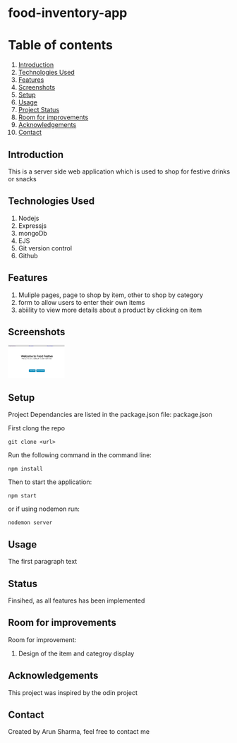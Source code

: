 # food-inventory-app

# Table of contents

1. [Introduction](#introduction)
2. [Technologies Used](#paragraph1)
3. [Features](#features-paragraph)
4. [Screenshots](#screenshot)
5. [Setup](#setup-paragraph)
6. [Usage](#usage-paragraph)
7. [Project Status](#status-paragraph)
8. [Room for improvements](#imporvements-paragraph)
9. [Acknowledgements](#Acknowledgements-paragraph)
10. [Contact](#contact-paragraph)

## Introduction <a name="introduction"></a>

This is a server side web application which is used to shop for festive drinks or snacks

## Technologies Used <a name="paragraph1"></a>

1. Nodejs
2. Expressjs
3. mongoDb
4. EJS
5. Git version control
6. Github

## Features <a name="features-paragraph"></a>

1. Muliple pages, page to shop by item, other to shop by category
2. form to allow users to enter their own items
3. abiility to view more details about a product by clicking on item

## Screenshots <a name="screenshot"></a>

<img src="./public/homepage.png" width="128"/>

## Setup <a name="setup-paragraph"></a>

Project Dependancies are listed in the package.json file: package.json

First clong the repo

```
git clone <url>
```

Run the following command in the command line:

```
npm install
```

Then to start the application:

```
npm start
```

or if using nodemon run:

```
nodemon server
```

## Usage <a name="usage-paragraph"></a>

The first paragraph text

## Status <a name="status-paragraph"></a>

Finsihed, as all features has been implemented

## Room for improvements <a name="imporvements-paragraph"></a>

Room for improvement:

1. Design of the item and categroy display

## Acknowledgements <a name="Acknowledgements-paragraph"></a>

This project was inspired by the odin project

## Contact <a name="Contact-paragraph"></a>

Created by Arun Sharma, feel free to contact me
